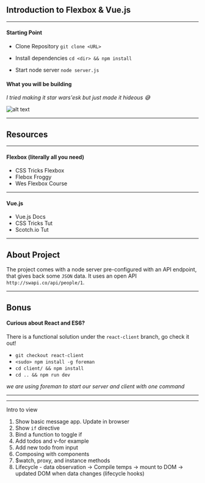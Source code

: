 ## Introduction to Flexbox & Vue.js

----

#### Starting Point
- Clone Repository `git clone <URL>`

- Install dependencies `cd <dir> && npm install`

- Start node server `node server.js`


#### What you will be building

*I tried making it star wars'esk but just made it hideous 😅*

  ![alt text](https://www.dropbox.com/s/eg4wpktwsfe9u22/Screenshot%202017-04-07%2013.47.31.png?raw=1)

----

## Resources

----

#### Flexbox (literally all you need)

- CSS Tricks Flexbox
- Flebox Froggy
- Wes Flexbox Course

----

#### Vue.js
- Vue.js Docs
- CSS Tricks Tut
- Scotch.io Tut

----

## About Project

The project comes with a node server pre-configured with an API endpoint, that gives back some `JSON` data. It uses an open API `http://swapi.co/api/people/1`.


----

## Bonus

#### Curious about React and ES6?

There is a functional solution under the `react-client` branch, go check it out!

- `git checkout react-client`
- `<sudo> npm install -g foreman`
- `cd client/ && npm install`
- `cd .. && npm run dev`

*we are using foreman to start our server and client with one command*

----
----

Intro to view

1) Show basic message app. Update in browser
2) Show `if` directive
3) Bind a function to toggle if
4) Add todos and v-for example
5) Add new todo from input
6) Composing with components
7) $watch, proxy, and instance methods
8) Lifecycle - data observation -> Compile temps -> mount to DOM -> updated DOM when data changes (lifecycle hooks)
